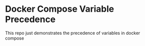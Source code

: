 # Docker Compose Variable Precedence

This repo just demonstrates the precedence of variables in docker compose
